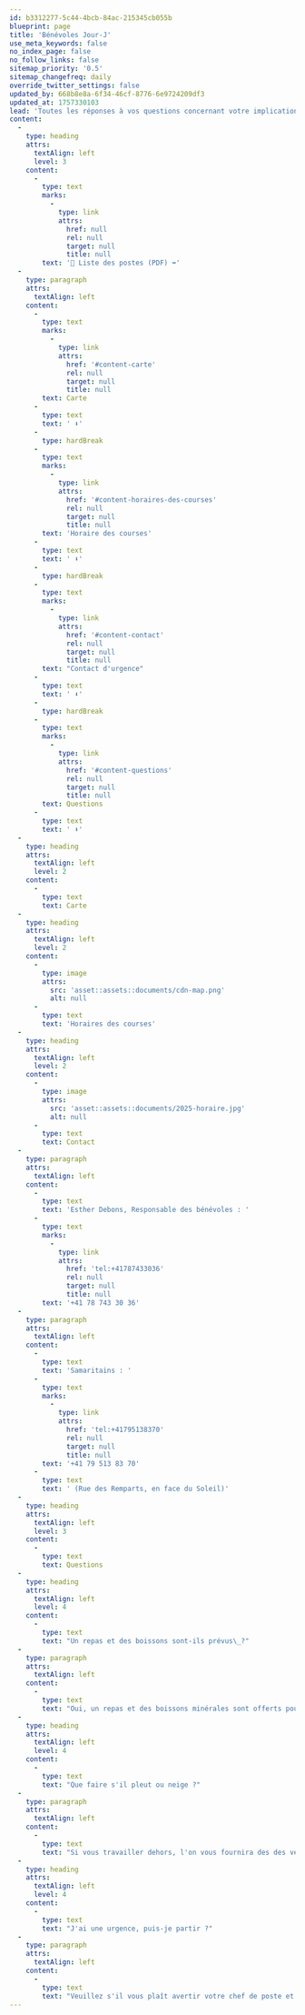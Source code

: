 ```yaml
---
id: b3312277-5c44-4bcb-84ac-215345cb055b
blueprint: page
title: 'Bénévoles Jour-J'
use_meta_keywords: false
no_index_page: false
no_follow_links: false
sitemap_priority: '0.5'
sitemap_changefreq: daily
override_twitter_settings: false
updated_by: 668b8e8a-6f34-46cf-8776-6e9724209df3
updated_at: 1757330103
lead: 'Toutes les réponses à vos questions concernant votre implication dans les équipes de la Course de Noël.'
content:
  -
    type: heading
    attrs:
      textAlign: left
      level: 3
    content:
      -
        type: text
        marks:
          -
            type: link
            attrs:
              href: null
              rel: null
              target: null
              title: null
        text: '🎒 Liste des postes (PDF) ➡️'
  -
    type: paragraph
    attrs:
      textAlign: left
    content:
      -
        type: text
        marks:
          -
            type: link
            attrs:
              href: '#content-carte'
              rel: null
              target: null
              title: null
        text: Carte
      -
        type: text
        text: ' ⬇️'
      -
        type: hardBreak
      -
        type: text
        marks:
          -
            type: link
            attrs:
              href: '#content-horaires-des-courses'
              rel: null
              target: null
              title: null
        text: 'Horaire des courses'
      -
        type: text
        text: ' ⬇️'
      -
        type: hardBreak
      -
        type: text
        marks:
          -
            type: link
            attrs:
              href: '#content-contact'
              rel: null
              target: null
              title: null
        text: "Contact d'urgence"
      -
        type: text
        text: ' ⬇️'
      -
        type: hardBreak
      -
        type: text
        marks:
          -
            type: link
            attrs:
              href: '#content-questions'
              rel: null
              target: null
              title: null
        text: Questions
      -
        type: text
        text: ' ⬇️'
  -
    type: heading
    attrs:
      textAlign: left
      level: 2
    content:
      -
        type: text
        text: Carte
  -
    type: heading
    attrs:
      textAlign: left
      level: 2
    content:
      -
        type: image
        attrs:
          src: 'asset::assets::documents/cdn-map.png'
          alt: null
      -
        type: text
        text: 'Horaires des courses'
  -
    type: heading
    attrs:
      textAlign: left
      level: 2
    content:
      -
        type: image
        attrs:
          src: 'asset::assets::documents/2025-horaire.jpg'
          alt: null
      -
        type: text
        text: Contact
  -
    type: paragraph
    attrs:
      textAlign: left
    content:
      -
        type: text
        text: 'Esther Debons, Responsable des bénévoles : '
      -
        type: text
        marks:
          -
            type: link
            attrs:
              href: 'tel:+41787433036'
              rel: null
              target: null
              title: null
        text: '+41 78 743 30 36'
  -
    type: paragraph
    attrs:
      textAlign: left
    content:
      -
        type: text
        text: 'Samaritains : '
      -
        type: text
        marks:
          -
            type: link
            attrs:
              href: 'tel:+41795138370'
              rel: null
              target: null
              title: null
        text: '+41 79 513 83 70'
      -
        type: text
        text: ' (Rue des Remparts, en face du Soleil)'
  -
    type: heading
    attrs:
      textAlign: left
      level: 3
    content:
      -
        type: text
        text: Questions
  -
    type: heading
    attrs:
      textAlign: left
      level: 4
    content:
      -
        type: text
        text: "Un repas et des boissons sont-ils prévus\_?"
  -
    type: paragraph
    attrs:
      textAlign: left
    content:
      -
        type: text
        text: "Oui, un repas et des boissons minérales sont offerts pour les jours travaillés. Si vous n'avez pas reçu vos bons, veuillez les demander à votre responsable de poste."
  -
    type: heading
    attrs:
      textAlign: left
      level: 4
    content:
      -
        type: text
        text: "Que faire s'il pleut ou neige ?"
  -
    type: paragraph
    attrs:
      textAlign: left
    content:
      -
        type: text
        text: "Si vous travailler dehors, l'on vous fournira des des vestes de pluie pour que vous puissiez rester au sec."
  -
    type: heading
    attrs:
      textAlign: left
      level: 4
    content:
      -
        type: text
        text: "J'ai une urgence, puis-je partir ?"
  -
    type: paragraph
    attrs:
      textAlign: left
    content:
      -
        type: text
        text: "Veuillez s'il vous plaît avertir votre chef de poste et trouver un remplaçant, dans la mesure du possible."
---
```

